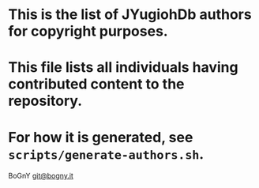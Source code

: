# This is the list of JYugiohDb authors for copyright purposes.

# This file lists all individuals having contributed content to the repository.
# For how it is generated, see `scripts/generate-authors.sh`.

BoGnY <git@bogny.it>
